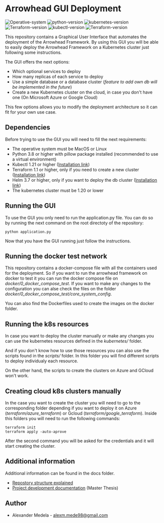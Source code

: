 # Arrowhead GUI Deployment 
![Operative-system](https://img.shields.io/badge/OS-MacOS%2FLinux-blue)
![python-version](https://img.shields.io/badge/Python-3.8.8-blue)
![kubernetes-version](https://img.shields.io/badge/k8s-1.20.0-blueviolet)
![Terraform-version](https://img.shields.io/badge/Terraform-1.1.3-brigthgreen)
![kubectl-version](https://img.shields.io/badge/kubectl-1.21.2-blueviolet)
![Terraform-version](https://img.shields.io/badge/Helm-3.7.1-green)

This repository contains a Graphical User Interface that automates the deployment of the Arrowhead Framework. By using this GUI you will be able to easily deploy the Arrowhead Framework on a Kubernetes cluster just following some instructions. 

The GUI offers the next options:
- Which optional services to deploy
- How many replicas of each service to deploy 
- Use a simple database or a database cluster (_feature to add own db will be implemented in the future_)
- Create a new Kubernetes cluster on the cloud, in case you don't have one (On Microsoft Azure or Google Cloud)

This few options allows you to modify the deployment architecture so it can fit for your own use case.

## Dependencies
Before trying to use the GUI you will need to fill the next requirements:

- The operative system must be MacOS or Linux
- Python 3.8 or higher with pillow package installed (recommended to use a virtual environment)
- Kubectl 1.21 or higher ([Installation link](https://kubernetes.io/docs/tasks/tools/))
- Terraform 1.1 or higher, only if you need to create a new cluster ([Installation link](https://www.terraform.io/downloads))
- Helm 3.7 or higher, only if you want to deploy the db cluster ([Installation link](https://helm.sh/docs/intro/install/)) 
- The kubernetes cluster must be 1.20 or lower


## Running the GUI
To use the GUI you only need to run the application.py file. You can do so by running the next command on the root directoty of the repository:

``` 
python application.py
```

Now that you have the GUI running just follow the instructions.

## Running the docker test network
This repository contains a docker-compose file with all the containers used for the deployment. So if you want to run the arrowhead framework on docker to test it you can run the docker compose file on _docker/0_docker_compose_test_. If you want to make any changes to the configuration you can alse check the files on the folder _docker/0_docker_compose_test/core_system_config_.

You can also find the Dockerfiles used to create the images on the docker folder.

## Running the k8s resources
In case you want to deploy the cluster manually or make any changes you can use the kubernetes resources defined in the _kubernetes/_ folder.

And if you don't know how to use those resources you can also use the scripts found in the _scripts/_ folder. In this folder you will find different scripts to deploy individualy each resource.

On the other hand, the scripts to create the clusters on Azure and GCloud won't work.
 
## Creating cloud k8s clusters manually
In the case you want to create the cluster you will need to go to the corresponding folder depending if you want to deploy it on Azure (_terraform/azure_terraform_) or Gcloud (_terraform/google_terraform_). Inside this folders you will need to run the following commands:

``` 
terraform init
terraform apply -auto-aprove
```

After the second command you will be asked for the credentials and it will start creating the cluster.

## Additional information
Additional information can be found in the docs folder.

* [Repostory structure explained](docs/repo_structure.md)
* [Project development documentation](docs/) (Master Thesis)

## Author
- Alexander Medela - [alexm.mede98@gmail.com](mailto:alexm.mede98@gmail.com)



